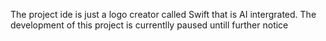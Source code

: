 The project ide is just a logo creator called Swift that is AI intergrated.
The development of this project is currentlly paused untill further notice

